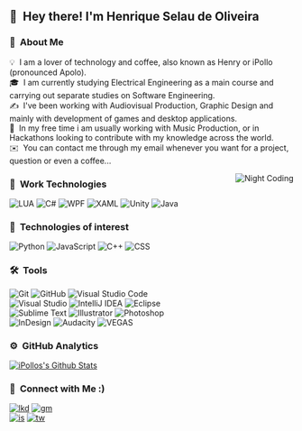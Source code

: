 
## 👋 &nbsp;Hey there! I'm Henrique Selau de Oliveira

### 👨 &nbsp;About Me

💡 &nbsp;I am a lover of technology and coffee, also known as Henry or iPollo (pronounced Apolo).\
🎓 &nbsp;I am currently studying Electrical Engineering as a main course and carrying out separate studies on Software Engineering.\
✍️ &nbsp;I've been working with Audiovisual Production, Graphic Design and mainly with development of games and desktop applications.\
📄 &nbsp;In my free time i am usually working with Music Production, or in Hackathons looking to contribute with my knowledge across the world.\
✉️ &nbsp;You can contact me through my email whenever you want for a project, question or even a coffee...

<img alt="Night Coding" src="https://i.imgur.com/MfXGIDb.png" align="right"/>

### :triangular_ruler: &nbsp;Work Technologies

![LUA](https://img.shields.io/badge/-Lua-5c4196?style=flat&logo=lua&logoColor=4287f5)&nbsp;![C#](https://img.shields.io/badge/-C%23-5c4196?style=flat&logo=C%2B%2B&logoColor=ce72fc)&nbsp;![WPF](https://img.shields.io/badge/-WPF-5c4196?style=flat&logo=.net&logoColor=ffffff)&nbsp;![XAML](https://img.shields.io/badge/-XAML-5c4196?style=flat&logo=xaml&logoColor=66cad4)&nbsp;![Unity](https://img.shields.io/badge/-Unity-5c4196?style=flat&logo=unity&logoColor=1f1f1f)&nbsp;![Java](https://img.shields.io/badge/-Java-5c4196?style=flat&logo=Java&logoColor=ff9c00)&nbsp;

### :open_file_folder: &nbsp;Technologies of interest

![Python](https://img.shields.io/badge/-Python-5c4196?style=flat&logo=python)&nbsp;![JavaScript](https://img.shields.io/badge/-JavaScript-5c4196?style=flat&logo=javascript)&nbsp;![C++](https://img.shields.io/badge/-C++-5c4196?style=flat&logo=C%2B%2B&logoColor=94bf7c)&nbsp;![CSS](https://img.shields.io/badge/-CSS-5c4196?style=flat&logo=CSS3&logoColor=1572B6)&nbsp;

### 🛠 &nbsp;Tools

![Git](https://img.shields.io/badge/-Git-5c4196?style=flat&logo=git)&nbsp;![GitHub](https://img.shields.io/badge/-GitHub-5c4196?style=flat&logo=github)&nbsp;![Visual Studio Code](https://img.shields.io/badge/-Visual%20Studio%20Code-5c4196?style=flat&logo=visual-studio-code&logoColor=007ACC)&nbsp;\
![Visual Studio](https://img.shields.io/badge/-Visual%20Studio-5c4196?style=flat&logo=visual-studio&logoColor=00eeff)&nbsp;![IntelliJ IDEA](https://img.shields.io/badge/-IntelliJ%20IDEA-5c4196?style=flat&logo=intellij-idea&logoColor=262626)&nbsp;![Eclipse](https://img.shields.io/badge/-Eclipse-5c4196?style=flat&logo=eclipse-ide&logoColor=18003d)&nbsp;\
![Sublime Text](https://img.shields.io/badge/-Sublime%20Text-5c4196?style=flat&logo=sublime-text)&nbsp;![Illustrator](https://img.shields.io/badge/-Illustrator-5c4196?style=flat&logo=adobe-illustrator)&nbsp;![Photoshop](https://img.shields.io/badge/-Photoshop-5c4196?style=flat&logo=adobe-photoshop)&nbsp;\
![InDesign](https://img.shields.io/badge/-InDesign-5c4196?style=flat&logo=adobe-indesign)&nbsp;![Audacity](https://img.shields.io/badge/-Audacity-5c4196?style=flat&logo=audacity)&nbsp;![VEGAS](https://img.shields.io/badge/-Vegas%20PRO-5c4196?style=flat&logo=youtube)&nbsp;

### ⚙️ &nbsp;GitHub Analytics

[![iPollos's Github Stats](https://github-readme-stats2-wine.vercel.app/api?username=iPollo&show_icons=true&theme=synthwave&bg_color=4b357a&text_color=ffffff&icon_color=ac85ff&include_all_commits=true&count_private=true)](https://github.com/iPollo)

### 🤝 &nbsp;Connect with Me :)

[![lkd](https://img.shields.io/badge/-Henry-0077B5?style=flat-square&logo=Linkedin&logoColor=white)](https://www.linkedin.com/in/henrique-selau-de-oliveira-3096911a2) [![gm](https://img.shields.io/badge/-hso.softwares@gmail.com-D14836?style=flat-square&logo=Gmail&logoColor=white)](https://www.google.com/intl/pt_br/gmail/about/)\
[![is](https://img.shields.io/badge/-@henriqueselau__-E4405F?style=flat-square&logo=Instagram&logoColor=white)](https://www.instagram.com/henriqueselau_) [![tw](https://img.shields.io/badge/-@HenriqueSelau__-30beff?style=flat-square&logo=Twitter&logoColor=white)](https://twitter.com/HenriqueSelau_)


